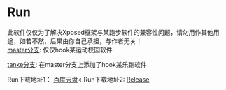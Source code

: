 # Run
此软件仅仅为了解决Xposed框架与某跑步软件的兼容性问题，请勿用作其他用途，如若不然，后果由你自己承担，与作者无关！<br>
[master分支](https://github.com/TinyHai/Run/tree/master): 仅仅hook某运动校园软件<br>

[tanke分支](https://github.com/TinyHai/Run/tree/tanke): 在master分支上添加了hook某乐跑软件<br>

Run下载地址1： [百度云盘](https://pan.baidu.com/s/1yENMocHijwbhnrCj5afTIg)<
Run下载地址2:  [Release](https://github.com/TinyHai/Run/releases)
